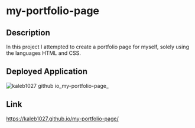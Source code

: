 # my-portfolio-page

## Description
In this project I attempted to create a portfolio page for myself, solely using the languages HTML and CSS.

## Deployed Application
![kaleb1027 github io_my-portfolio-page_](https://user-images.githubusercontent.com/88510725/158495685-2051f20d-6a7f-4a53-951b-ce972e32c8ee.png)


## Link
https://kaleb1027.github.io/my-portfolio-page/
